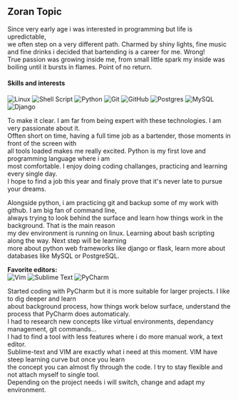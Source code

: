 ## Zoran Topic
Since very early age i was interested in programming but life is upredictable,  
we often step on a very different path. Charmed by shiny lights, fine music  
and fine drinks i decided that bartending is a career for me. Wrong!  
True passion was growing inside me, from small little spark my inside was  
boiling until it bursts in flames. Point of no return.


#### Skills and interests
![Linux](https://img.shields.io/badge/Linux-FCC624?style=for-the-badge&logo=linux&logoColor=black)
![Shell Script](https://img.shields.io/badge/shell_script-%23121011.svg?style=for-the-badge&logo=gnu-bash&logoColor=white)
![Python](https://img.shields.io/badge/python-3670A0?style=for-the-badge&logo=python&logoColor=ffdd54)
![Git](https://img.shields.io/badge/git-%23F05033.svg?style=for-the-badge&logo=git&logoColor=white)
![GitHub](https://img.shields.io/badge/github-%23121011.svg?style=for-the-badge&logo=github&logoColor=white)
![Postgres](https://img.shields.io/badge/postgres-%23316192.svg?style=for-the-badge&logo=postgresql&logoColor=white)
![MySQL](https://img.shields.io/badge/mysql-%2300f.svg?style=for-the-badge&logo=mysql&logoColor=white)
![Django](https://img.shields.io/badge/django-%23092E20.svg?style=for-the-badge&logo=django&logoColor=white)

To make it clear. I am far from being expert with these technologies. I am very passionate about it.  
Offten short on time, having a full time job as a bartender, those moments in front of the screen with  
all tools loaded makes me really excited. Python is my first love and programming language where i am  
most comfortable. I enjoy doing coding challanges, practicing and learning every single day.  
I hope to find a job this year and finaly prove that it's never late to pursue your dreams.  

Alongside python, i am practicing git and backup some of my work with github. I am big fan of command line,  
always trying to look behind the surface and learn how things work in the background. That is the main reason  
my dev environment is running on linux. Learning about bash scripting along the way. Next step will be learning  
more about python web frameworks like django or flask, learn more about databases like MySQL or PostgreSQL.  


**Favorite editors:**
<br>
![Vim](https://img.shields.io/badge/VIM-%2311AB00.svg?style=for-the-badge&logo=vim&logoColor=white)
![Sublime Text](https://img.shields.io/badge/sublime_text-%23575757.svg?style=for-the-badge&logo=sublime-text&logoColor=important)
![PyCharm](https://img.shields.io/badge/pycharm-143?style=for-the-badge&logo=pycharm&logoColor=black&color=black&labelColor=green)
</br>

Started coding with PyCharm but it is more suitable for larger projects. I like to dig deeper and learn  
about background process, how things work below surface, understand the process that PyCharm does automaticaly.  
I had to research new concepts like virtual environments, dependancy management, git commands...  
I had to find a tool with less features where i do more manual work, a text editor.  
Sublime-text and VIM are exactly what i need at this moment. VIM have steep learning curve but once you learn  
the concept you can almost fly through the code. I try to stay flexible and not attach myself to single tool.  
Depending on the project needs i will switch, change and adapt my environment. 


<!--- comment
languages: python, sql, javascript, golang
Knowledge of different linux distributions and protocols,
bash shell scripting, SSH, SFTP, PGP encryption
docker and cloud services like aws
--->

<!--- comment
Awesome GitHub Profile README
https://github.com/abhisheknaiidu/awesome-github-profile-readme
--->

<!--- markdown badges taken from:
https://github.com/Ileriayo/markdown-badges/
more styles available
--->

<!--- profile icons
if you search github for some topic
you will get search results with topic icon
copy image link and you can paste it here 
![name](link)
--->



